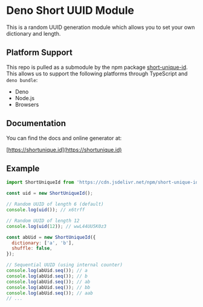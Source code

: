 # Deno Short UUID Module

This is a random UUID generation module which allows you to set your own dictionary and length.

## Platform Support

This repo is pulled as a submodule by the npm package [short-unique-id](https://github.com/jeanlescure/short-unique-id). This allows us to support the following platforms through TypeScript and `deno bundle`:

- Deno
- Node.js
- Browsers

## Documentation

You can find the docs and online generator at:

[https://shortunique.id](https://shortunique.id)

## Example

```js
import ShortUniqueId from 'https://cdn.jsdelivr.net/npm/short-unique-id@3.0.0-rc1/short_uuid/mod.ts';

const uid = new ShortUniqueId();

// Random UUID of length 6 (default)
console.log(uid()); // x6trff

// Random UUID of length 12
console.log(uid(12)); // wwL44UU5K0z3

const abUid = new ShortUniqueId({
  dictionary: ['a', 'b'],
  shuffle: false,
});

// Sequential UUID (using internal counter)
console.log(abUid.seq()); // a
console.log(abUid.seq()); // b
console.log(abUid.seq()); // ab
console.log(abUid.seq()); // bb
console.log(abUid.seq()); // aab
// ...

```
